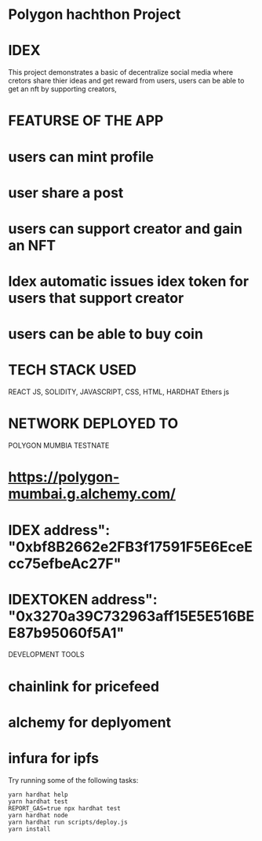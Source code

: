 # Polygon hachthon Project

# IDEX

This project demonstrates a basic of decentralize social media where cretors share thier ideas and get reward from users, users can be able to get an nft by supporting creators,

# FEATURSE OF THE APP

# users can mint profile

# user share a post

# users can support creator and gain an NFT

# Idex automatic issues idex token for users that support creator

# users can be able to buy coin

# TECH STACK USED

REACT JS,
SOLIDITY,
JAVASCRIPT,
CSS,
HTML,
HARDHAT
Ethers js

# NETWORK DEPLOYED TO

POLYGON MUMBIA TESTNATE

# https://polygon-mumbai.g.alchemy.com/

# IDEX address": "0xbf8B2662e2FB3f17591F5E6EceEcc75efbeAc27F"

# IDEXTOKEN address": "0x3270a39C732963aff15E5E516BEE87b95060f5A1"

DEVELOPMENT TOOLS

# chainlink for pricefeed

# alchemy for deplyoment

# infura for ipfs

Try running some of the following tasks:

```shell
yarn hardhat help
yarn hardhat test
REPORT_GAS=true npx hardhat test
yarn hardhat node
yarn hardhat run scripts/deploy.js
yarn install
```
